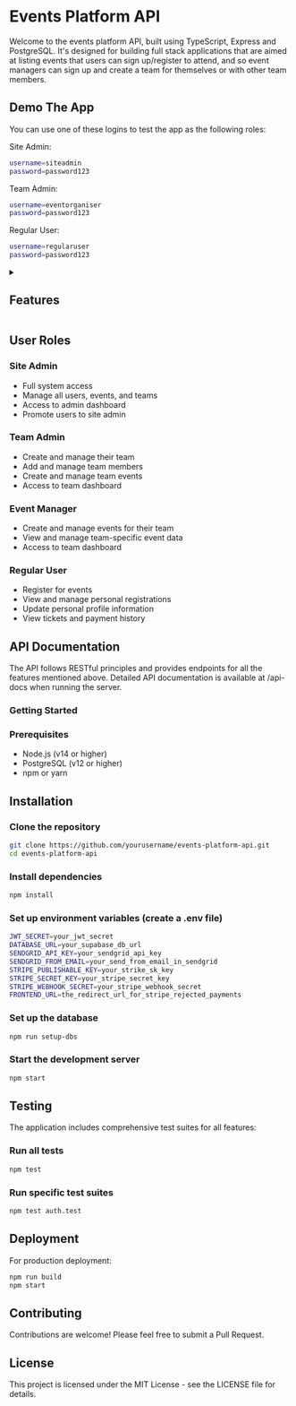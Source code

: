 # Events Platform API

Welcome to the events platform API, built using TypeScript, Express and PostgreSQL. It's designed for building full stack applications that are aimed at listing events that users can sign up/register to attend, and so event managers can sign up and create a team for themselves or with other team members.

## Demo The App

You can use one of these logins to test the app as the following roles:

Site Admin:

```bash
username=siteadmin
password=password123
```

Team Admin:

```bash
username=eventorganiser
password=password123
```

Regular User:

```bash
username=regularuser
password=password123
```

<details>
   <summary>
      <h2>Features</h2>
   </summary>

### Authentication

User registration with validation for username, email, and password
Support for regular user and event organizer registration
JWT-based authentication with access and refresh tokens
Secure login/logout functionality

User Management

Comprehensive user profile management
Role-based permissions system
Profile updates for username, email, and profile images
User registration tracking for events

Team Management

Create and manage teams with team admins and event managers
Add team members with specific roles
Team dashboard for managing team-specific information
Role-based access control for team operations

Event Management

Create, update, and delete events
Draft and published event states
Filter events by category, location, price range, and date
Sort events by various criteria
Event capacity and attendance management
Public and private event visibility

Event Registration

Register for available events
Email confirmation for registrations
Cancel and reactivate registrations
Ticket generation and management
Registration validation based on event capacity and availability

Payment Processing

Stripe integration for event payments
View payment history
Complete payment flow from checkout to ticket issuance
Webhook handling for payment status updates

</details>

## User Roles

### Site Admin

- Full system access
- Manage all users, events, and teams
- Access to admin dashboard
- Promote users to site admin

### Team Admin

- Create and manage their team
- Add and manage team members
- Create and manage team events
- Access to team dashboard

### Event Manager

- Create and manage events for their team
- View and manage team-specific event data
- Access to team dashboard

### Regular User

- Register for events
- View and manage personal registrations
- Update personal profile information
- View tickets and payment history

## API Documentation

The API follows RESTful principles and provides endpoints for all the features mentioned above. Detailed API documentation is available at /api-docs when running the server.

### Getting Started

### Prerequisites

- Node.js (v14 or higher)
- PostgreSQL (v12 or higher)
- npm or yarn

## Installation

### Clone the repository

```bash
git clone https://github.com/yourusername/events-platform-api.git
cd events-platform-api
```

### Install dependencies

```bash
npm install
```

### Set up environment variables (create a .env file)

```bash
JWT_SECRET=your_jwt_secret
DATABASE_URL=your_supabase_db_url
SENDGRID_API_KEY=your_sendgrid_api_key
SENDGRID_FROM_EMAIL=your_send_from_email_in_sendgrid
STRIPE_PUBLISHABLE_KEY=your_strike_sk_key
STRIPE_SECRET_KEY=your_stripe_secret_key
STRIPE_WEBHOOK_SECRET=your_stripe_webhook_secret
FRONTEND_URL=the_redirect_url_for_stripe_rejected_payments
```

### Set up the database

```bash
npm run setup-dbs
```

### Start the development server

```bash
npm start
```

## Testing

The application includes comprehensive test suites for all features:

### Run all tests

```bash
npm test
```

### Run specific test suites

```bash
npm test auth.test
```

## Deployment

For production deployment:

```bash
npm run build
npm start
```

## Contributing

Contributions are welcome! Please feel free to submit a Pull Request.

## License

This project is licensed under the MIT License - see the LICENSE file for details.
